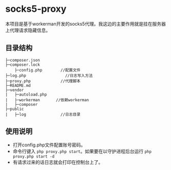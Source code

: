 # socks5-proxy
本项目是基于workerman开发的socks5代理。我这边的主要作用就是挂在服务器上代理请求隐藏信息。

## 目录结构
```
├─composer.json
├─composer.lock
    ├─config.php		//配置文件
├─log.php			      //日志写入方法
├─proxy.php			    //代理脚本
├─README.md
├─vendor
|   ├─autoload.php
|   ├─workerman		  //依赖workerman
|   ├─composer
├─public
|   ├─log 			    //日志目录
```
## 使用说明
* 打开config.php文件配置账号密码。
* 命令行键入 `php proxy.php start`。如果要在以守护进程后台运行 `php proxy.php start -d`
* 有请求过来的话日志就会打印在控制台上了。
